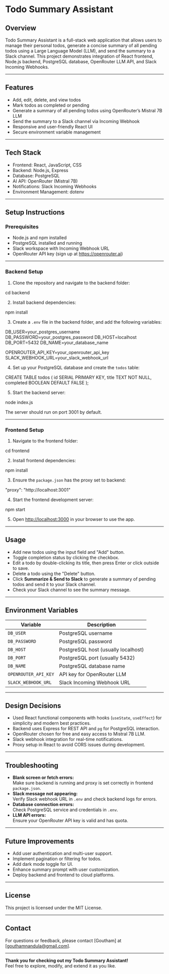 # Todo Summary Assistant

## Overview

Todo Summary Assistant is a full-stack web application that allows users to manage their personal todos, generate a concise summary of all pending todos using a Large Language Model (LLM), and send the summary to a Slack channel. This project demonstrates integration of React frontend, Node.js backend, PostgreSQL database, OpenRouter LLM API, and Slack Incoming Webhooks.

---

## Features

- Add, edit, delete, and view todos
- Mark todos as completed or pending
- Generate a summary of all pending todos using OpenRouter’s Mistral 7B LLM
- Send the summary to a Slack channel via Incoming Webhook
- Responsive and user-friendly React UI
- Secure environment variable management

---

## Tech Stack

- Frontend: React, JavaScript, CSS
- Backend: Node.js, Express
- Database: PostgreSQL
- AI API: OpenRouter (Mistral 7B)
- Notifications: Slack Incoming Webhooks
- Environment Management: dotenv

---

## Setup Instructions

### Prerequisites

- Node.js and npm installed
- PostgreSQL installed and running
- Slack workspace with Incoming Webhook URL
- OpenRouter API key (sign up at https://openrouter.ai)

---

### Backend Setup

1. Clone the repository and navigate to the backend folder:

cd backend


2. Install backend dependencies:

npm install


3. Create a `.env` file in the backend folder, and add the following variables:

DB_USER=your_postgres_username
DB_PASSWORD=your_postgres_password
DB_HOST=localhost
DB_PORT=5432
DB_NAME=your_database_name

OPENROUTER_API_KEY=your_openrouter_api_key
SLACK_WEBHOOK_URL=your_slack_webhook_url


4. Set up your PostgreSQL database and create the `todos` table:

CREATE TABLE todos (
id SERIAL PRIMARY KEY,
title TEXT NOT NULL,
completed BOOLEAN DEFAULT FALSE
);


5. Start the backend server:

node index.js


The server should run on port 3001 by default.

---

### Frontend Setup

1. Navigate to the frontend folder:

cd frontend


2. Install frontend dependencies:

npm install


3. Ensure the `package.json` has the proxy set to backend:

"proxy": "http://localhost:3001"


4. Start the frontend development server:

npm start


5. Open [http://localhost:3000](http://localhost:3000) in your browser to use the app.

---

## Usage

- Add new todos using the input field and "Add" button.
- Toggle completion status by clicking the checkbox.
- Edit a todo by double-clicking its title, then press Enter or click outside to save.
- Delete a todo using the "Delete" button.
- Click **Summarize & Send to Slack** to generate a summary of pending todos and send it to your Slack channel.
- Check your Slack channel to see the summary message.

---

## Environment Variables

| Variable           | Description                          |
|--------------------|------------------------------------|
| `DB_USER`          | PostgreSQL username                 |
| `DB_PASSWORD`      | PostgreSQL password                 |
| `DB_HOST`          | PostgreSQL host (usually localhost)|
| `DB_PORT`          | PostgreSQL port (usually 5432)     |
| `DB_NAME`          | PostgreSQL database name            |
| `OPENROUTER_API_KEY` | API key for OpenRouter LLM         |
| `SLACK_WEBHOOK_URL` | Slack Incoming Webhook URL          |

---

## Design Decisions

- Used React functional components with hooks (`useState`, `useEffect`) for simplicity and modern best practices.
- Backend uses Express for REST API and `pg` for PostgreSQL interaction.
- OpenRouter chosen for free and easy access to Mistral 7B LLM.
- Slack webhook integration for real-time notifications.
- Proxy setup in React to avoid CORS issues during development.

---

## Troubleshooting

- **Blank screen or fetch errors:**  
Make sure backend is running and proxy is set correctly in frontend `package.json`.
- **Slack message not appearing:**  
Verify Slack webhook URL in `.env` and check backend logs for errors.
- **Database connection errors:**  
Check PostgreSQL service and credentials in `.env`.
- **LLM API errors:**  
Ensure your OpenRouter API key is valid and has quota.

---

## Future Improvements

- Add user authentication and multi-user support.
- Implement pagination or filtering for todos.
- Add dark mode toggle for UI.
- Enhance summary prompt with user customization.
- Deploy backend and frontend to cloud platforms.

---

## License

This project is licensed under the MIT License.

---

## Contact

For questions or feedback, please contact [Goutham] at [gouthamnandula@gmail.com].

---

**Thank you for checking out my Todo Summary Assistant!**  
Feel free to explore, modify, and extend it as you like.
